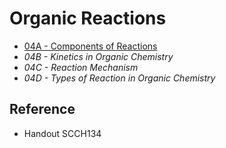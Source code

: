 # Organic Reactions

* [04A - Components of Reactions](04A%20-%20Components%20of%20Reactions.md)
* *04B - Kinetics in Organic Chemistry*
* *04C - Reaction Mechanism*
* *04D - Types of Reaction in Organic Chemistry*

## Reference

* Handout SCCH134
